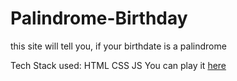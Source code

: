 # Palindrome-Birthday
this site will tell you, if your birthdate is a palindrome

Tech Stack used: HTML CSS JS
You can play it [here](https://pallindrome-birthdate-checker.netlify.app)
